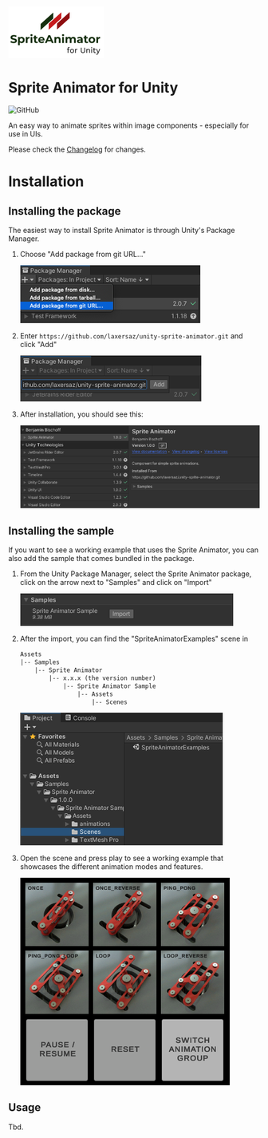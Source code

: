 ![logo](Documentation/logo.png)

# Sprite Animator for Unity

![GitHub](https://img.shields.io/github/license/laxersaz/unity-sprite-animator)

An easy way to animate sprites within image components - especially for use in UIs.

Please check the [Changelog](CHANGELOG.md) for changes. 

# Installation

## Installing the package

The easiest way to install Sprite Animator is through Unity's Package Manager.

1. Choose "Add package from git URL..."

   ![package_manager1](Documentation/package_manager1.png)

2. Enter `https://github.com/laxersaz/unity-sprite-animator.git` and click "Add"

   ![package_manager2](Documentation/package_manager2.png)

3. After installation, you should see this:

   ![package_manager3](Documentation/package_manager3.png)

## Installing the sample

If you want to see a working example that uses the Sprite Animator, you can also add the sample that comes bundled in the package. 

1. From the Unity Package Manager, select the Sprite Animator package, click on the arrow next to "Samples" and click on "Import"

   ![install_sample](Documentation/install_sample.png)

2. After the import, you can find the "SpriteAnimatorExamples" scene in 

   ```
   Assets
   |-- Samples
       |-- Sprite Animator
           |-- x.x.x (the version number)
               |-- Sprite Animator Sample
                   |-- Assets
                       |-- Scenes
   ```

   ![sample_scene](Documentation/sample_scene.png)

3. Open the scene and press play to see a working example that showcases the different animation modes and features.

   ![running_sample](Documentation/running_sample.png)

## Usage

Tbd.